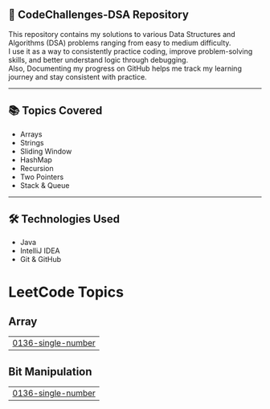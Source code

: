 
## 📘 CodeChallenges-DSA Repository

This repository contains my solutions to various Data Structures and Algorithms (DSA) problems ranging from easy to medium difficulty.  
I use it as a way to consistently practice coding, improve problem-solving skills, and better understand logic through debugging.  
Also, Documenting my progress on GitHub helps me track my learning journey and stay consistent with practice.

---

## 📚 Topics Covered

- Arrays  
- Strings  
- Sliding Window  
- HashMap  
- Recursion  
- Two Pointers  
- Stack & Queue

---

## 🛠️ Technologies Used

- Java  
- IntelliJ IDEA  
- Git & GitHub

<!---LeetCode Topics Start-->
# LeetCode Topics
## Array
|  |
| ------- |
| [0136-single-number](https://github.com/nirawadea/CodeChallenges-DSA/tree/master/0136-single-number) |
## Bit Manipulation
|  |
| ------- |
| [0136-single-number](https://github.com/nirawadea/CodeChallenges-DSA/tree/master/0136-single-number) |
<!---LeetCode Topics End-->